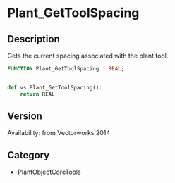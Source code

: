 # Plant_GetToolSpacing

## Description
Gets the current spacing associated with the plant tool.

```pascal
FUNCTION Plant_GetToolSpacing : REAL;
```

```python

def vs.Plant_GetToolSpacing():
    return REAL
```

## Version
Availability: from Vectorworks 2014
## Category
* PlantObjectCoreTools

